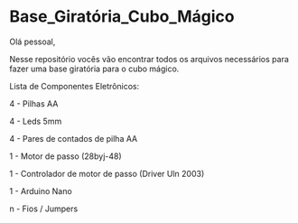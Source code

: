 # Base_Giratória_Cubo_Mágico

Olá pessoal,

Nesse repositório vocês vão encontrar todos os arquivos necessários para fazer uma base giratória para o cubo mágico.

Lista de Componentes Eletrônicos:

4 - Pilhas AA

4 - Leds 5mm

4 - Pares de contados de pilha AA

1 - Motor de passo (28byj-48)

1 - Controlador de motor de passo (Driver Uln 2003)

1 - Arduino Nano

n - Fios / Jumpers
